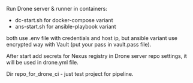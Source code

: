 Run Drone server & runner in containers:

- dc-start.sh for docker-compose variant
- ans-start.sh for ansible-playbook variant

both use .env file with credentials and host ip, but ansible variant
use encrypted way with Vault (put your pass in vault.pass file).

After start add secrets for Nexus registry in Drone server repo settings,
it will be used in drone.yml file.

Dir repo_for_drone_ci - just test project for pipeline.
